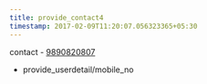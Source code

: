 ```yaml
---
title: provide_contact4
timestamp: 2017-02-09T11:20:07.056323365+05:30
---
```


contact - [9890820807](phone-number/contact)
* provide_userdetail/mobile_no
